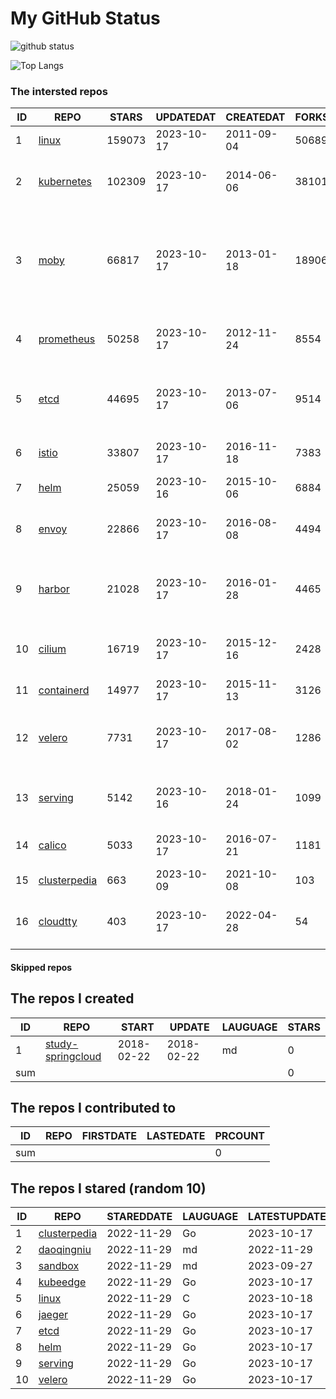 # My GitHub Status

<img src="https://github-readme-stats-1.yihong0618.vercel.app/api?username=daoqingniu&show_icons=true&&&hide_title=true&count_private=true" alt="github status" />

![Top Langs](https://github-readme-stats-1.yihong0618.vercel.app/api/top-langs/?username=daoqingniu&layout=compact)

<!--START_SECTION:github_repos-->
### The intersted repos
| ID |                              REPO                               | STARS  | UPDATEDAT  | CREATEDAT  | FORKSCOUNT |                                                DESCRIPTIONS                                                |
|----|-----------------------------------------------------------------|--------|------------|------------|------------|------------------------------------------------------------------------------------------------------------|
|  1 | [linux](https://github.com/torvalds/linux)                      | 159073 | 2023-10-17 | 2011-09-04 |      50689 | Linux kernel source tree                                                                                   |
|  2 | [kubernetes](https://github.com/kubernetes/kubernetes)          | 102309 | 2023-10-17 | 2014-06-06 |      38101 | Production-Grade Container Scheduling and Management                                                       |
|  3 | [moby](https://github.com/moby/moby)                            |  66817 | 2023-10-17 | 2013-01-18 |      18906 | The Moby Project - a collaborative project for the container ecosystem to assemble container-based systems |
|  4 | [prometheus](https://github.com/prometheus/prometheus)          |  50258 | 2023-10-17 | 2012-11-24 |       8554 | The Prometheus monitoring system and time series database.                                                 |
|  5 | [etcd](https://github.com/etcd-io/etcd)                         |  44695 | 2023-10-17 | 2013-07-06 |       9514 | Distributed reliable key-value store for the most critical data of a distributed system                    |
|  6 | [istio](https://github.com/istio/istio)                         |  33807 | 2023-10-17 | 2016-11-18 |       7383 | Connect, secure, control, and observe services.                                                            |
|  7 | [helm](https://github.com/helm/helm)                            |  25059 | 2023-10-16 | 2015-10-06 |       6884 | The Kubernetes Package Manager                                                                             |
|  8 | [envoy](https://github.com/envoyproxy/envoy)                    |  22866 | 2023-10-17 | 2016-08-08 |       4494 | Cloud-native high-performance edge/middle/service proxy                                                    |
|  9 | [harbor](https://github.com/goharbor/harbor)                    |  21028 | 2023-10-17 | 2016-01-28 |       4465 | An open source trusted cloud native registry project that stores, signs, and scans content.                |
| 10 | [cilium](https://github.com/cilium/cilium)                      |  16719 | 2023-10-17 | 2015-12-16 |       2428 | eBPF-based Networking, Security, and Observability                                                         |
| 11 | [containerd](https://github.com/containerd/containerd)          |  14977 | 2023-10-17 | 2015-11-13 |       3126 | An open and reliable container runtime                                                                     |
| 12 | [velero](https://github.com/vmware-tanzu/velero)                |   7731 | 2023-10-17 | 2017-08-02 |       1286 | Backup and migrate Kubernetes applications and their persistent volumes                                    |
| 13 | [serving](https://github.com/knative/serving)                   |   5142 | 2023-10-16 | 2018-01-24 |       1099 | Kubernetes-based, scale-to-zero, request-driven compute                                                    |
| 14 | [calico](https://github.com/projectcalico/calico)               |   5033 | 2023-10-17 | 2016-07-21 |       1181 | Cloud native networking and network security                                                               |
| 15 | [clusterpedia](https://github.com/clusterpedia-io/clusterpedia) |    663 | 2023-10-09 | 2021-10-08 |        103 | The Encyclopedia of Kubernetes clusters                                                                    |
| 16 | [cloudtty](https://github.com/cloudtty/cloudtty)                |    403 | 2023-10-17 | 2022-04-28 |         54 | A Friendly Kubernetes CloudShell (Web Terminal) !                                                          |



#### Skipped repos
<!--END_SECTION:github_repos-->

<!--START_SECTION:my_github-->
## The repos I created
| ID  |                                 REPO                                 |   START    |   UPDATE   | LAUGUAGE | STARS |
|-----|----------------------------------------------------------------------|------------|------------|----------|-------|
|   1 | [study-springcloud](https://github.com/daoqingniu/study-springcloud) | 2018-02-22 | 2018-02-22 | md       |     0 |
| sum |                                                                      |            |            |          |     0 |

## The repos I contributed to
| ID  | REPO | FIRSTDATE | LASTEDATE | PRCOUNT |
|-----|------|-----------|-----------|---------|
| sum |      |           |           |       0 |

## The repos I stared (random 10)
| ID |                              REPO                               | STAREDDATE | LAUGUAGE | LATESTUPDATE |
|----|-----------------------------------------------------------------|------------|----------|--------------|
|  1 | [clusterpedia](https://github.com/clusterpedia-io/clusterpedia) | 2022-11-29 | Go       | 2023-10-17   |
|  2 | [daoqingniu](https://github.com/daoqingniu/daoqingniu)          | 2022-11-29 | md       | 2022-11-29   |
|  3 | [sandbox](https://github.com/cncf/sandbox)                      | 2022-11-29 | md       | 2023-09-27   |
|  4 | [kubeedge](https://github.com/kubeedge/kubeedge)                | 2022-11-29 | Go       | 2023-10-17   |
|  5 | [linux](https://github.com/torvalds/linux)                      | 2022-11-29 | C        | 2023-10-18   |
|  6 | [jaeger](https://github.com/jaegertracing/jaeger)               | 2022-11-29 | Go       | 2023-10-17   |
|  7 | [etcd](https://github.com/etcd-io/etcd)                         | 2022-11-29 | Go       | 2023-10-17   |
|  8 | [helm](https://github.com/helm/helm)                            | 2022-11-29 | Go       | 2023-10-17   |
|  9 | [serving](https://github.com/knative/serving)                   | 2022-11-29 | Go       | 2023-10-17   |
| 10 | [velero](https://github.com/vmware-tanzu/velero)                | 2022-11-29 | Go       | 2023-10-17   |

<!--END_SECTION:my_github-->
